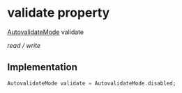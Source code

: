 


# validate property







[AutovalidateMode](https://api.flutter.dev/flutter/widgets/AutovalidateMode.html) validate
  
_<span class="feature">read / write</span>_






## Implementation

```dart
AutovalidateMode validate = AutovalidateMode.disabled;
```







